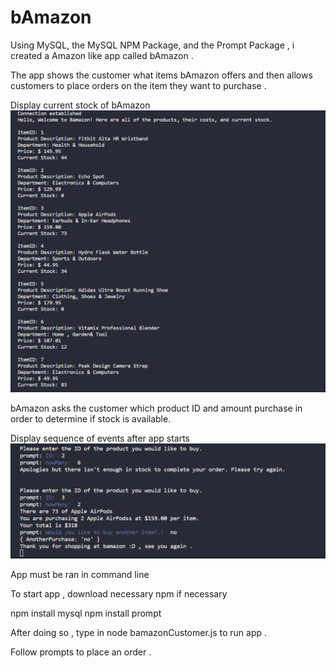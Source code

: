 # bAmazon

Using MySQL, the MySQL NPM Package, and the Prompt Package , i created a Amazon like app called bAmazon .

The app shows the customer what items bAmazon offers and then allows customers to place orders on the item they want to purchase .

Display current stock of bAmazon
<img src="/img/bamazonListing.PNG" alt="listing screen shot"/>

bAmazon asks the customer which product ID and amount purchase in order to determine if stock is available.


Display sequence of events after app starts
<img src="/img/promptForListing.PNG" alt="questions asked"/>

App must be ran in command line

To start app , download necessary npm if necessary

npm install mysql
npm install prompt

After doing so , type in node bamazonCustomer.js to run app .

Follow prompts to place an order .


